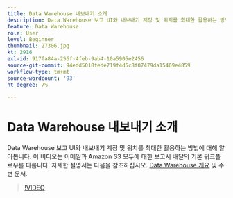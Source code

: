 ```yaml
---
title: Data Warehouse 내보내기 소개
description: Data Warehouse 보고 UI와 내보내기 계정 및 위치를 최대한 활용하는 방법에 대해 알아봅니다. 이 비디오는 이메일과 Amazon S3 모두에 대한 보고서 배달의 기본 워크플로우를 다룹니다.
feature: Data Warehouse
role: User
level: Beginner
thumbnail: 27306.jpg
kt: 2916
exl-id: 917fa84a-256f-4feb-9ab4-10a5905e2456
source-git-commit: 94edd5018fede719f4d5c8f07479da15469e4859
workflow-type: tm+mt
source-wordcount: '93'
ht-degree: 7%

---
```


# Data Warehouse 내보내기 소개

Data Warehouse 보고 UI와 내보내기 계정 및 위치를 최대한 활용하는 방법에 대해 알아봅니다. 이 비디오는 이메일과 Amazon S3 모두에 대한 보고서 배달의 기본 워크플로우를 다룹니다. 자세한 설명서는 다음을 참조하십시오. [Data Warehouse 개요](https://experienceleague.adobe.com/docs/analytics/export/data-warehouse/data-warehouse.html?lang=ko-KR) 및 주변 문서.

>[!VIDEO](https://video.tv.adobe.com/v/27306/?quality=12&learn=on)
